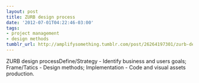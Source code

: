 ```yaml
---
layout: post
title: ZURB design process
date: '2012-07-01T04:22:46-03:00'
tags:
- project management
- design methods
tumblr_url: http://amplifysomething.tumblr.com/post/26264197301/zurb-design-process
---
```

ZURB design processDefine/Strategy - Identify business and users goals;
Frame/Tatics - Design methods;
Implementation - Code and visual assets production.

